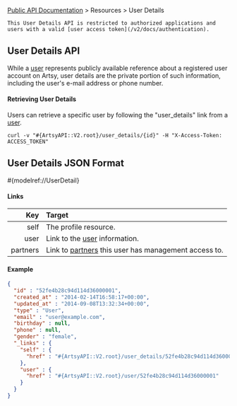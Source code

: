[Public API Documentation](/v2) &gt; Resources &gt; User Details

``` alert[info]
This User Details API is restricted to authorized applications and users with a valid [user access token](/v2/docs/authentication).
```


## User Details API

While a [user](/v2/docs/users) represents publicly available reference about a registered user account on Artsy, user details are the private portion of such information, including the user's e-mail address or phone number.

#### Retrieving User Details

Users can retrieve a specific user by following the "user_details" link from a [user](/v2/docs/users).

```
curl -v "#{ArtsyAPI::V2.root}/user_details/{id}" -H "X-Access-Token: ACCESS_TOKEN"
```

## User Details JSON Format

#{modelref://UserDetail}

#### Links

Key        | Target                                                                  |
----------:|:------------------------------------------------------------------------|
self       | The profile resource.                                                   |
user       | Link to the [user](/v2/docs/users) information.                            |
partners   | Link to [partners](/v2/docs/partners) this user has management access to.  |

#### Example

``` json
{
  "id" : "52fe4b28c94d114d36000001",
  "created_at" : "2014-02-14T16:58:17+00:00",
  "updated_at" : "2014-09-08T13:32:34+00:00",
  "type" : "User",
  "email" : "user@example.com",
  "birthday" : null,
  "phone" : null,
  "gender" : "female",
  "_links" : {
    "self" : {
      "href" : "#{ArtsyAPI::V2.root}/user_details/52fe4b28c94d114d36000001"
    },
    "user" : {
      "href" : "#{ArtsyAPI::V2.root}/user/52fe4b28c94d114d36000001"
    }
  }
}
```
